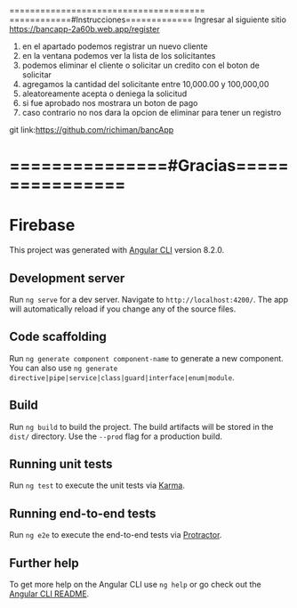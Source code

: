 ======================================
============#Instrucciones=============
   Ingresar al siguiente sitio
https://bancapp-2a60b.web.app/register

1. en el apartado podemos registrar un nuevo cliente
2. en la ventana podemos ver la lista de los solicitantes
3. podemos eliminar el cliente o solicitar un credito con el boton de 
   solicitar 
4. agregamos la cantidad del solicitante entre 10,000.00 y 100,000,00 
5. aleatoreamente acepta o deniega la solicitud
6. si fue aprobado nos mostrara un boton de pago 
7. caso contrario no nos dara la opcion de eliminar para tener un registro

git link:https://github.com/richiman/bancApp

===============#Gracias================
======================================

# Firebase

This project was generated with [Angular CLI](https://github.com/angular/angular-cli) version 8.2.0.

## Development server

Run `ng serve` for a dev server. Navigate to `http://localhost:4200/`. The app will automatically reload if you change any of the source files.

## Code scaffolding

Run `ng generate component component-name` to generate a new component. You can also use `ng generate directive|pipe|service|class|guard|interface|enum|module`.

## Build

Run `ng build` to build the project. The build artifacts will be stored in the `dist/` directory. Use the `--prod` flag for a production build.

## Running unit tests

Run `ng test` to execute the unit tests via [Karma](https://karma-runner.github.io).

## Running end-to-end tests

Run `ng e2e` to execute the end-to-end tests via [Protractor](http://www.protractortest.org/).

## Further help

To get more help on the Angular CLI use `ng help` or go check out the [Angular CLI README](https://github.com/angular/angular-cli/blob/master/README.md).
